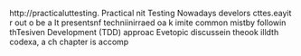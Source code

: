 
http://practicaluttesting.
Practical nit Testing 
Nowadays develors cttes.eayit  r out o be a
It presentsnf techniinirraed oa  k imite common mistby followin thTesiven Development (TDD) approac Evetopic discussein theook  illdth codexa, a ch chapter is accomp













